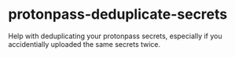 # protonpass-deduplicate-secrets
Help with deduplicating your protonpass secrets, especially if you accidentially uploaded the same secrets twice.
